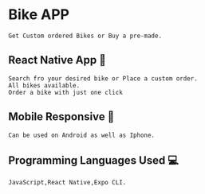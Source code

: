 # Bike APP
    Get Custom ordered Bikes or Buy a pre-made.


## React Native App :movie_camera:
    Search fro your desired bike or Place a custom order.
    All bikes available.
    Order a bike with just one click
    
## Mobile Responsive :iphone:
    Can be used on Android as well as Iphone.
    
    
## Programming Languages Used :computer:
    JavaScript,React Native,Expo CLI.
